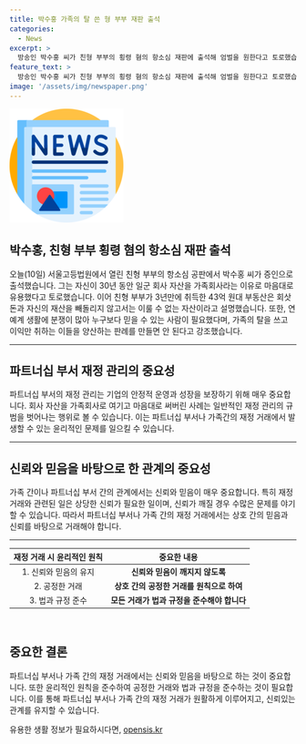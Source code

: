 ```yaml
---
title: 박수홍 가족의 탈 쓴 형 부부 재판 출석
categories:
  - News
excerpt: >
  방송인 박수홍 씨가 친형 부부의 횡령 혐의 항소심 재판에 출석해 엄벌을 원한다고 토로했습니다. 박씨는 서울고등법원에서 열린 공판에서 자신이 30년 동안 일군 회사 자산을 가족회사로 마음대로 유용하고, 친형 부부의 43억 원대 부동산 취득 과정에 대해 의견을 밝혔습니다. 그는 가족의 자금 흐름을 관찰한 세무대리인의 보고서를 제출하며 친형 부부의 혐의를 강하게 부인했습니다. 또한, 연예계 생활 분쟁으로 믿을 수 있는 사람이 필요했다고 강조한 박씨는 가족의 탈을 쓰고 이익만 취하는 행위를 막아야 한다고 주장했습니다. 이에 대한 1심 재판 결과도 언급하며, 박씨의 주장을 강조했습니다.
feature_text: >
  방송인 박수홍 씨가 친형 부부의 횡령 혐의 항소심 재판에 출석해 엄벌을 원한다고 토로했습니다. 박씨는 서울고등법원에서 열린 공판에서 자신이 30년 동안 일군 회사 자산을 가족회사로 마음대로 유용하고, 친형 부부의 43억 원대 부동산 취득 과정에 대해 의견을 밝혔습니다. 그는 가족의 자금 흐름을 관찰한 세무대리인의 보고서를 제출하며 친형 부부의 혐의를 강하게 부인했습니다. 또한, 연예계 생활 분쟁으로 믿을 수 있는 사람이 필요했다고 강조한 박씨는 가족의 탈을 쓰고 이익만 취하는 행위를 막아야 한다고 주장했습니다. 이에 대한 1심 재판 결과도 언급하며, 박씨의 주장을 강조했습니다.
image: '/assets/img/newspaper.png'
---
```


<p><img src="/assets/img/newspaper.png" alt="kimp 속보" /></p>

<h2 data-ke-size="size26">박수홍, 친형 부부 횡령 혐의 항소심 재판 출석</h2>

<p data-ke-size="size16">오늘(10일) 서울고등법원에서 열린 친형 부부의 항소심 공판에서 박수홍 씨가 증인으로 출석했습니다. 그는 자신이 30년 동안 일군 회사 자산을 가족회사라는 이유로 마음대로 유용했다고 토로했습니다. 이어 친형 부부가 3년만에 취득한 43억 원대 부동산은 회삿돈과 자신의 재산을 빼돌리지 않고서는 이룰 수 없는 자산이라고 설명했습니다. 또한, 연예계 생활에 분쟁이 많아 누구보다 믿을 수 있는 사람이 필요했다며, 가족의 탈을 쓰고 이익만 취하는 이들을 양산하는 판례를 만들면 안 된다고 강조했습니다.</p>

<hr>

<h2 data-ke-size="size26">파트너십 부서 재정 관리의 중요성</h2>

<p data-ke-size="size16">파트너십 부서의 재정 관리는 기업의 안정적 운영과 성장을 보장하기 위해 매우 중요합니다. 회사 자산을 가족회사로 여기고 마음대로 써버린 사례는 일반적인 재정 관리의 규범을 벗어나는 행위로 볼 수 있습니다. 이는 파트너십 부서나 가족간의 재정 거래에서 발생할 수 있는 윤리적인 문제를 일으킬 수 있습니다.</p>

<hr>

<h2 data-ke-size="size26">신뢰와 믿음을 바탕으로 한 관계의 중요성</h2>

<p data-ke-size="size16">가족 간이나 파트너십 부서 간의 관계에서는 신뢰와 믿음이 매우 중요합니다. 특히 재정 거래와 관련된 일은 상당한 신뢰가 필요한 일이며, 신뢰가 깨질 경우 수많은 문제를 야기할 수 있습니다. 따라서 파트너십 부서나 가족 간의 재정 거래에서는 상호 간의 믿음과 신뢰를 바탕으로 거래해야 합니다.</p>

<hr>

<table>
  <thead>
    <tr>
      <th style="text-align: center;">재정 거래 시 윤리적인 원칙</th>
      <th style="text-align: center;">중요한 내용</th>
    </tr>
  </thead>
  <tbody>
    <tr>
      <td style="text-align: center;">1. 신뢰와 믿음의 유지</td>
      <td style="text-align: center;"><b>신뢰와 믿음이 깨지지 않도록</b></td>
    </tr>
    <tr>
      <td style="text-align: center;">2. 공정한 거래</td>
      <td style="text-align: center;"><b>상호 간의 공정한 거래를 원칙으로 하여</b></td>
    </tr>
    <tr>
      <td style="text-align: center;">3. 법과 규정 준수</td>
      <td style="text-align: center;"><b>모든 거래가 법과 규정을 준수해야 합니다</b></td>
    </tr>
  </tbody>
</table>

<p data-ke-size="size16">&nbsp;</p>

<h2 data-ke-size="size26">중요한 결론</h2>

<p data-ke-size="size16">파트너십 부서나 가족 간의 재정 거래에서는 신뢰와 믿음을 바탕으로 하는 것이 중요합니다. 또한 윤리적인 원칙을 준수하여 공정한 거래와 법과 규정을 준수하는 것이 필요합니다. 이를 통해 파트너십 부서나 가족 간의 재정 거래가 원활하게 이루어지고, 신뢰있는 관계를 유지할 수 있습니다.</p>
유용한 생활 정보가 필요하시다면, <a href="https://opensis.kr" rel="dofollow">opensis.kr</a>


